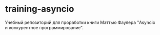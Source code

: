 training-asyncio
================

Учебный репозиторий для проработки книги Мэттью Фаулера "Asyncio и конкурентное программирование".